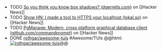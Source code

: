 - TODO [So you think you know box shadows? (dgerrells.com)](https://news.ycombinator.com/item?id=41024664) on [[Hacker News]]
- TODO [Show HN: I made a tool to HTTPS your localhost (lokal.so)](https://news.ycombinator.com/item?id=40985674) on [[Hacker News]]
- TODO [PgManage: Modern, cross platform graphical database client (github.com/commandprompt)](https://news.ycombinator.com/item?id=41024576) on [[Hacker News]]
- DONE [rothgar/awesome-tuis](https://github.com/rothgar/awesome-tuis) #Awesome/TUIs
  @@html: <a href="https://github.com/rothgar/awesome-tuis/"><img src="https://github-readme-stats-astronomer.vercel.app/api/pin/?username=rothgar&repo=awesome-tuis&theme=tokyonight" alt="rothgar/awesome-tuis"/></a>@@